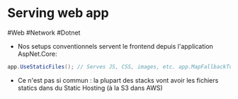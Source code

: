 # Serving web app
#Web #Network #Dotnet

- Nos setups conventionnels servent le frontend depuis l'application AspNet.Core:
```C#
app.UseStaticFiles(); // Serves JS, CSS, images, etc. app.MapFallbackToFile("index.html"); // Any unmatched route → index.html
```

- Ce n'est pas si commun : la plupart des stacks vont avoir les fichiers statics dans du Static Hosting (à la S3 dans AWS)

